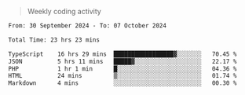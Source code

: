 > Weekly coding activity
<!--START_SECTION:waka-->

```txt
From: 30 September 2024 - To: 07 October 2024

Total Time: 23 hrs 23 mins

TypeScript    16 hrs 29 mins  █████████████████▓░░░░░░░   70.45 %
JSON          5 hrs 11 mins   █████▓░░░░░░░░░░░░░░░░░░░   22.17 %
PHP           1 hr 1 min      █░░░░░░░░░░░░░░░░░░░░░░░░   04.36 %
HTML          24 mins         ▒░░░░░░░░░░░░░░░░░░░░░░░░   01.74 %
Markdown      4 mins          ░░░░░░░░░░░░░░░░░░░░░░░░░   00.30 %
```

<!--END_SECTION:waka-->
